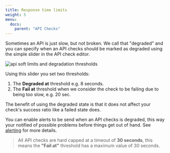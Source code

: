 ```yaml
---
title: Response time limits
weight: 5
menu:
  docs:
    parent: "API Checks"
---
```


Sometimes an API is just slow, but not broken. We call that "degraded" and you can specify when an API checks should be 
marked as degraded using the simple slider in the API check editor.

![api soft limits and degradation thresholds](/docs/images/api-checks/limits.png)

Using this slider you set two thresholds:

1. The **Degraded at** threshold e.g. 8 seconds.
2. The **Fail at** threshold when we consider the check to be failing due to being too slow, e.g. 20 sec.

The benefit of using the degraded state is that it does not affect your check's success ratio like a failed state does. 

You can enable alerts to be send when an API checks is degraded, this way your notified of possible problems before things
get out of hand. See [alerting](/docs/alerting) for more details.


> All API checks are hard capped at a timeout of **30 seconds**, this means the **"Fail at"** threshold has a maximum value of 30 seconds.

